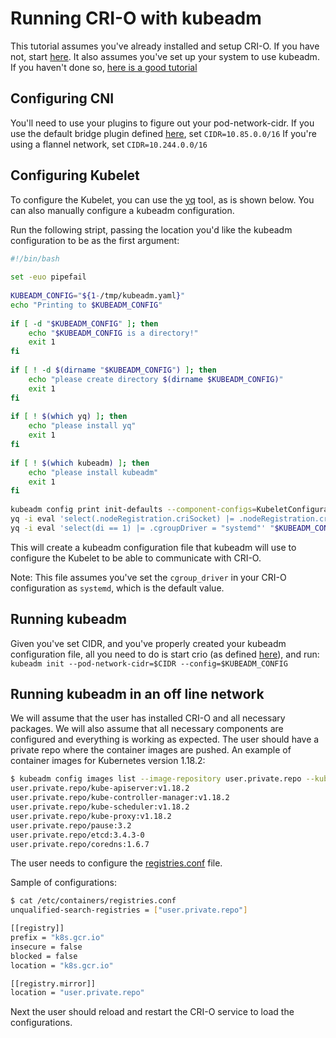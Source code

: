 # Running CRI-O with kubeadm

This tutorial assumes you've already installed and setup CRI-O. If you have not, start [here](/install.md).
It also assumes you've set up your system to use kubeadm. If you haven't done so, [here is a good tutorial](https://www.mirantis.com/blog/how-install-kubernetes-kubeadm/)

## Configuring CNI

You'll need to use your plugins to figure out your pod-network-cidr. If you use the default bridge plugin defined [here](/contrib/cni/10-crio-bridge.conf), set
```CIDR=10.85.0.0/16```
If you're using a flannel network, set
```CIDR=10.244.0.0/16```

## Configuring Kubelet

To configure the Kubelet, you can use the [yq](https://github.com/mikefarah/yq) tool, as is shown below.
You can also manually configure a kubeadm configuration.

Run the following stript, passing the location you'd like the kubeadm configuration to be as the first argument:

```bash
#!/bin/bash                                                                                                                                                                                                                                   
                                                                                                                                                                                                                                              
set -euo pipefail                                                                                                                                                                                                                             
                                                                                                                                                                                                                                              
KUBEADM_CONFIG="${1-/tmp/kubeadm.yaml}"                                                                                                                                                                                                              
echo "Printing to $KUBEADM_CONFIG"                                                                                                                                                                                                                   
                                                                                                                                                                                                                                              
if [ -d "$KUBEADM_CONFIG" ]; then                                                                                                                                                                                                                    
    echo "$KUBEADM_CONFIG is a directory!"                                                                                                                                                                                                           
    exit 1                                                                                                                                                                                                                                    
fi                                                                                                                                                                                                                                            
                                                                                                                                                                                                                                              
if [ ! -d $(dirname "$KUBEADM_CONFIG") ]; then                                                                                                                                                                                                       
    echo "please create directory $(dirname $KUBEADM_CONFIG)"                                                                                                                                                                                        
    exit 1                                                                                                                                                                                                                                    
fi                                                                                                                                                                                                                                            
                                                                                                                                                                                                                                              
if [ ! $(which yq) ]; then                                                                                                                                                                                                                    
    echo "please install yq"                                                                                                                                                                                                                  
    exit 1                                                                                                                                                                                                                                    
fi                                                                                                                                                                                                                                            
                                                                                                                                                                                                                                              
if [ ! $(which kubeadm) ]; then                                                                                                                                                                                                               
    echo "please install kubeadm"                                                                                                                                                                                                             
    exit 1                                                                                                                                                                                                                                    
fi                                                                                                                                                                                                                                            
                                                                                                                                                                                                                                              
kubeadm config print init-defaults --component-configs=KubeletConfiguration > "$KUBEADM_CONFIG"                                                                                                                                                      
yq -i eval 'select(.nodeRegistration.criSocket) |= .nodeRegistration.criSocket = "unix:///var/run/crio/crio.sock"' "$KUBEADM_CONFIG"
yq -i eval 'select(di == 1) |= .cgroupDriver = "systemd"' "$KUBEADM_CONFIG"
```

This will create a kubeadm configuration file that kubeadm will use to configure the Kubelet to be able to communicate with CRI-O.

Note: This file assumes you've set the `cgroup_driver` in your CRI-O configuration as `systemd`, which is the default value.

## Running kubeadm

Given you've set CIDR, and you've properly created your kubeadm configuration file, all you need to do is start crio (as defined [here](/install.md)), and run:
`kubeadm init --pod-network-cidr=$CIDR --config=$KUBEADM_CONFIG`

## Running kubeadm in an off line network

We will assume that the user has installed CRI-O and all necessary packages. We will also assume that all necessary components are configured and everything is working as expected. The user should have a private repo where the container images are pushed. An example of container images for Kubernetes version 1.18.2:

```bash
$ kubeadm config images list --image-repository user.private.repo --kubernetes-version=v1.18.2
user.private.repo/kube-apiserver:v1.18.2
user.private.repo/kube-controller-manager:v1.18.2
user.private.repo/kube-scheduler:v1.18.2
user.private.repo/kube-proxy:v1.18.2
user.private.repo/pause:3.2
user.private.repo/etcd:3.4.3-0
user.private.repo/coredns:1.6.7
```

The user needs to configure the [registries.conf](https://github.com/containers/image/blob/master/docs/containers-registries.conf.5.md) file.

Sample of configurations:

```bash
$ cat /etc/containers/registries.conf
unqualified-search-registries = ["user.private.repo"]

[[registry]]
prefix = "k8s.gcr.io"
insecure = false
blocked = false
location = "k8s.gcr.io"

[[registry.mirror]]
location = "user.private.repo"
```

Next the user should reload and restart the CRI-O service to load the configurations.
